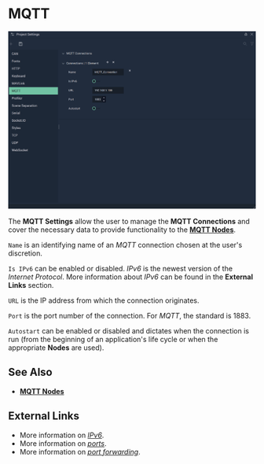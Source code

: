 # MQTT

![The Project Settings MQTT Attributes.](../../.gitbook/assets/projectsettingsmqtt20232.png)

The **MQTT Settings** allow the user to manage the **MQTT Connections** and cover the necessary data to provide functionality to the [**MQTT Nodes**](../../toolbox/communication/mqtt/README.md).

`Name` is an identifying name of an _MQTT_ connection chosen at the user's discretion.

`Is IPv6` can be enabled or disabled. _IPv6_ is the newest version of the _Internet Protocol_. More information about _IPv6_ can be found in the **External Links** section.

`URL` is the IP address from which the connection originates.

`Port` is the port number of the connection. For _MQTT_, the standard is 1883.

`Autostart` can be enabled or disabled and dictates when the connection is run (from the beginning of an application's life cycle or when the appropriate **Nodes** are used).

## See Also

* [**MQTT Nodes**](../../toolbox/communication/mqtt/README.md)

## External Links

* More information on [_IPv6_](https://en.wikipedia.org/wiki/IPv6).
* More information on [_ports_](https://en.wikipedia.org/wiki/Port\_\(computer\_networking\)).
* More information on [_port forwarding_](https://en.wikipedia.org/wiki/Port\_forwarding).
